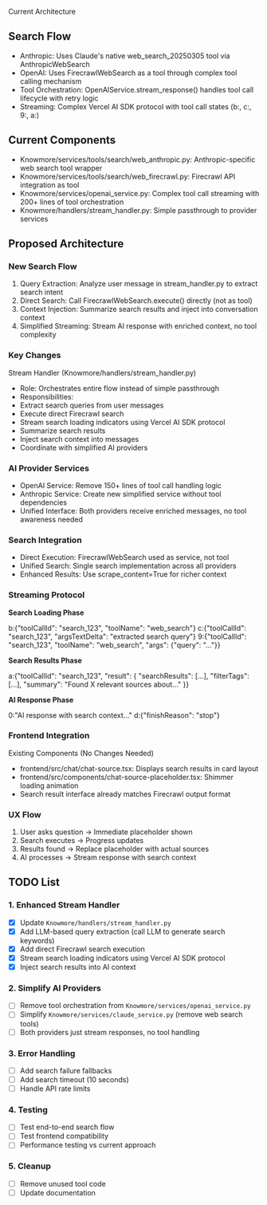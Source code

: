 Current Architecture

## Search Flow

- Anthropic: Uses Claude's native web_search_20250305 tool via AnthropicWebSearch
- OpenAI: Uses FirecrawlWebSearch as a tool through complex tool calling mechanism
- Tool Orchestration: OpenAIService.stream_response() handles tool call lifecycle with retry logic
- Streaming: Complex Vercel AI SDK protocol with tool call states (b:, c:, 9:, a:)

## Current Components

- Knowmore/services/tools/search/web_anthropic.py: Anthropic-specific web search tool wrapper
- Knowmore/services/tools/search/web_firecrawl.py: Firecrawl API integration as tool
- Knowmore/services/openai_service.py: Complex tool call streaming with 200+ lines of tool orchestration
- Knowmore/handlers/stream_handler.py: Simple passthrough to provider services

## Proposed Architecture

### New Search Flow

1. Query Extraction: Analyze user message in stream_handler.py to extract search intent
2. Direct Search: Call FirecrawlWebSearch.execute() directly (not as tool)
3. Context Injection: Summarize search results and inject into conversation context
4. Simplified Streaming: Stream AI response with enriched context, no tool complexity

### Key Changes

Stream Handler (Knowmore/handlers/stream_handler.py)

- Role: Orchestrates entire flow instead of simple passthrough
- Responsibilities:
- Extract search queries from user messages
- Execute direct Firecrawl search
- Stream search loading indicators using Vercel AI SDK protocol
- Summarize search results
- Inject search context into messages
- Coordinate with simplified AI providers

### AI Provider Services

- OpenAI Service: Remove 150+ lines of tool call handling logic
- Anthropic Service: Create new simplified service without tool dependencies
- Unified Interface: Both providers receive enriched messages, no tool awareness needed

### Search Integration

- Direct Execution: FirecrawlWebSearch used as service, not tool
- Unified Search: Single search implementation across all providers
- Enhanced Results: Use scrape_content=True for richer context

### Streaming Protocol

**Search Loading Phase**

b:{"toolCallId": "search_123", "toolName": "web_search"}
c:{"toolCallId": "search_123", "argsTextDelta": "extracted search query"}
9:{"toolCallId": "search_123", "toolName": "web_search", "args": {"query": "..."}}

**Search Results Phase**

a:{"toolCallId": "search_123", "result": {
"searchResults": [...],
"filterTags": [...],
"summary": "Found X relevant sources about..."
}}

**AI Response Phase**

0:"AI response with search context..."
d:{"finishReason": "stop"}

### Frontend Integration

Existing Components (No Changes Needed)

- frontend/src/chat/chat-source.tsx: Displays search results in card layout
- frontend/src/components/chat-source-placeholder.tsx: Shimmer loading animation
- Search result interface already matches Firecrawl output format

### UX Flow

1. User asks question → Immediate placeholder shown
2. Search executes → Progress updates
3. Results found → Replace placeholder with actual sources
4. AI processes → Stream response with search context

## TODO List

### 1. Enhanced Stream Handler
- [x] Update `Knowmore/handlers/stream_handler.py`
- [x] Add LLM-based query extraction (call LLM to generate search keywords)
- [x] Add direct Firecrawl search execution
- [x] Stream search loading indicators using Vercel AI SDK protocol
- [x] Inject search results into AI context

### 2. Simplify AI Providers
- [ ] Remove tool orchestration from `Knowmore/services/openai_service.py`
- [ ] Simplify `Knowmore/services/claude_service.py` (remove web search tools)
- [ ] Both providers just stream responses, no tool handling

### 3. Error Handling
- [ ] Add search failure fallbacks
- [ ] Add search timeout (10 seconds)
- [ ] Handle API rate limits

### 4. Testing
- [ ] Test end-to-end search flow
- [ ] Test frontend compatibility
- [ ] Performance testing vs current approach

### 5. Cleanup
- [ ] Remove unused tool code
- [ ] Update documentation
